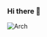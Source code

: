 ### Hi there 👋
![Arch](https://img.shields.io/badge/Arch%20Linux-1793D1?logo=arch-linux&logoColor=fff&style=for-the-badge)
<!--
**gabzxth/gabzxth** is a ✨ _special_ ✨ repository because its `README.md` (this file) appears on your GitHub profile.

Here are some ideas to get you started:

- 🔭 I’m currently working on ...
- 🌱 I’m currently learning ...
- 👯 I’m looking to collaborate on ...
- 🤔 I’m looking for help with ...
- 💬 Ask me about ...
- 📫 How to reach me: ...
- 😄 Pronouns: ...
- ⚡ Fun fact: ...
-->
